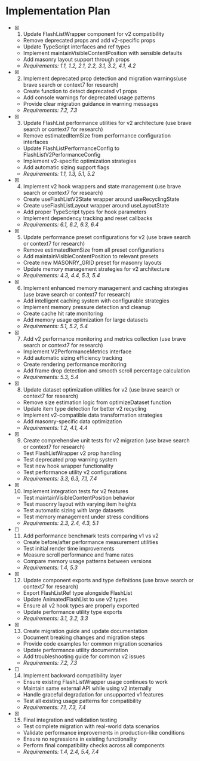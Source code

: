 # Implementation Plan

- [x] 1. Update FlashListWrapper component for v2 compatibility






  - Remove deprecated props and add v2-specific props
  - Update TypeScript interfaces and ref types
  - Implement maintainVisibleContentPosition with sensible defaults
  - Add masonry layout support through props
  - _Requirements: 1.1, 1.2, 2.1, 2.2, 3.1, 3.2, 4.1, 4.2_

- [x] 2. Implement deprecated prop detection and migration warnings(use brave search or context7 for research)






  - Create function to detect deprecated v1 props
  - Add console warnings for deprecated usage patterns
  - Provide clear migration guidance in warning messages
  - _Requirements: 7.2, 7.3_

- [x] 3. Update FlashList performance utilities for v2 architecture (use brave search or context7 for research)





  - Remove estimatedItemSize from performance configuration interfaces
  - Update FlashListPerformanceConfig to FlashListV2PerformanceConfig
  - Implement v2-specific optimization strategies
  - Add automatic sizing support flags
  - _Requirements: 1.1, 1.3, 5.1, 5.2_

- [x] 4. Implement v2 hook wrappers and state management (use brave search or context7 for research)





  - Create useFlashListV2State wrapper around useRecyclingState
  - Create useFlashListLayout wrapper around useLayoutState
  - Add proper TypeScript types for hook parameters
  - Implement dependency tracking and reset callbacks
  - _Requirements: 6.1, 6.2, 6.3, 6.4_

- [x] 5. Update performance preset configurations for v2 (use brave search or context7 for research)





  - Remove estimatedItemSize from all preset configurations
  - Add maintainVisibleContentPosition to relevant presets
  - Create new MASONRY_GRID preset for masonry layouts
  - Update memory management strategies for v2 architecture
  - _Requirements: 4.3, 4.4, 5.3, 5.4_

- [x] 6. Implement enhanced memory management and caching strategies (use brave search or context7 for research)





  - Add intelligent caching system with configurable strategies
  - Implement memory pressure detection and cleanup
  - Create cache hit rate monitoring
  - Add memory usage optimization for large datasets
  - _Requirements: 5.1, 5.2, 5.4_

- [x] 7. Add v2 performance monitoring and metrics collection (use brave search or context7 for research)





  - Implement V2PerformanceMetrics interface
  - Add automatic sizing efficiency tracking
  - Create rendering performance monitoring
  - Add frame drop detection and smooth scroll percentage calculation
  - _Requirements: 5.3, 5.4_

- [x] 8. Update dataset optimization utilities for v2 (use brave search or context7 for research)





  - Remove size estimation logic from optimizeDataset function
  - Update item type detection for better v2 recycling
  - Implement v2-compatible data transformation strategies
  - Add masonry-specific data optimization
  - _Requirements: 1.2, 4.1, 4.4_

- [x] 9. Create comprehensive unit tests for v2 migration (use brave search or context7 for research)





  - Test FlashListWrapper v2 prop handling
  - Test deprecated prop warning system
  - Test new hook wrapper functionality
  - Test performance utility v2 configurations
  - _Requirements: 3.3, 6.3, 7.1, 7.4_

- [x] 10. Implement integration tests for v2 features






  - Test maintainVisibleContentPosition behavior
  - Test masonry layout with varying item heights
  - Test automatic sizing with large datasets
  - Test memory management under stress conditions
  - _Requirements: 2.3, 2.4, 4.3, 5.1_

- [ ] 11. Add performance benchmark tests comparing v1 vs v2
  - Create before/after performance measurement utilities
  - Test initial render time improvements
  - Measure scroll performance and frame rates
  - Compare memory usage patterns between versions
  - _Requirements: 1.4, 5.3_

- [x] 12. Update component exports and type definitions (use brave search or context7 for research)





  - Export FlashListRef type alongside FlashList
  - Update AnimatedFlashList to use v2 types
  - Ensure all v2 hook types are properly exported
  - Update performance utility type exports
  - _Requirements: 3.1, 3.2, 3.3_

- [x] 13. Create migration guide and update documentation





  - Document breaking changes and migration steps
  - Provide code examples for common migration scenarios
  - Update performance utility documentation
  - Add troubleshooting guide for common v2 issues
  - _Requirements: 7.2, 7.3_

- [ ] 14. Implement backward compatibility layer
  - Ensure existing FlashListWrapper usage continues to work
  - Maintain same external API while using v2 internally
  - Handle graceful degradation for unsupported v1 features
  - Test all existing usage patterns for compatibility
  - _Requirements: 7.1, 7.3, 7.4_

- [x] 15. Final integration and validation testing




  - Test complete migration with real-world data scenarios
  - Validate performance improvements in production-like conditions
  - Ensure no regressions in existing functionality
  - Perform final compatibility checks across all components
  - _Requirements: 1.4, 2.4, 5.4, 7.4_